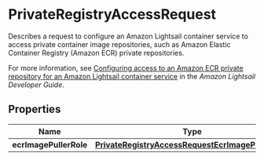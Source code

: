 

# PrivateRegistryAccessRequest

<p>Describes a request to configure an Amazon Lightsail container service to access private container image repositories, such as Amazon Elastic Container Registry (Amazon ECR) private repositories.</p> <p>For more information, see <a href=\"https://lightsail.aws.amazon.com/ls/docs/en_us/articles/amazon-lightsail-container-service-ecr-private-repo-access\">Configuring access to an Amazon ECR private repository for an Amazon Lightsail container service</a> in the <i>Amazon Lightsail Developer Guide</i>.</p>

## Properties

| Name | Type | Description | Notes |
|------------ | ------------- | ------------- | -------------|
|**ecrImagePullerRole** | [**PrivateRegistryAccessRequestEcrImagePullerRole**](PrivateRegistryAccessRequestEcrImagePullerRole.md) |  |  [optional] |



